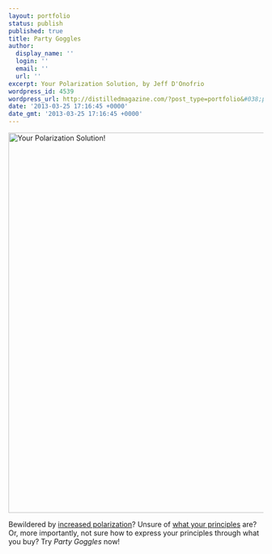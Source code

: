 ```yaml
---
layout: portfolio
status: publish
published: true
title: Party Goggles
author:
  display_name: ''
  login: ''
  email: ''
  url: ''
excerpt: Your Polarization Solution, by Jeff D'Onofrio
wordpress_id: 4539
wordpress_url: http://distilledmagazine.com/?post_type=portfolio&#038;p=4539
date: '2013-03-25 17:16:45 +0000'
date_gmt: '2013-03-25 17:16:45 +0000'
---
```

<div class="img-optout">
<p class="image">
<a href="http://distilledmagazine.com/wp-content/uploads/2013/03/origin-of-principles-cartoon.jpg"></p>
<p><img  alt="Your Polarization Solution!" src="http://distilledmagazine.com/wp-content/uploads/2013/03/origin-of-principles-cartoon-1024x784.jpg" width="980" height="750"/></p>
<p></a></p>
</div>
<p class="caption">
Bewildered by <a href="http://distilledmagazine.com/portfolio/american-polarization/">increased polarization</a>? Unsure of <a href="http://distilledmagazine.com/portfolio/the-origin-of-principles/">what your principles</a> are? Or, more importantly, not sure how to express your principles through what you buy? Try <em>Party Goggles</em> now!</p>
